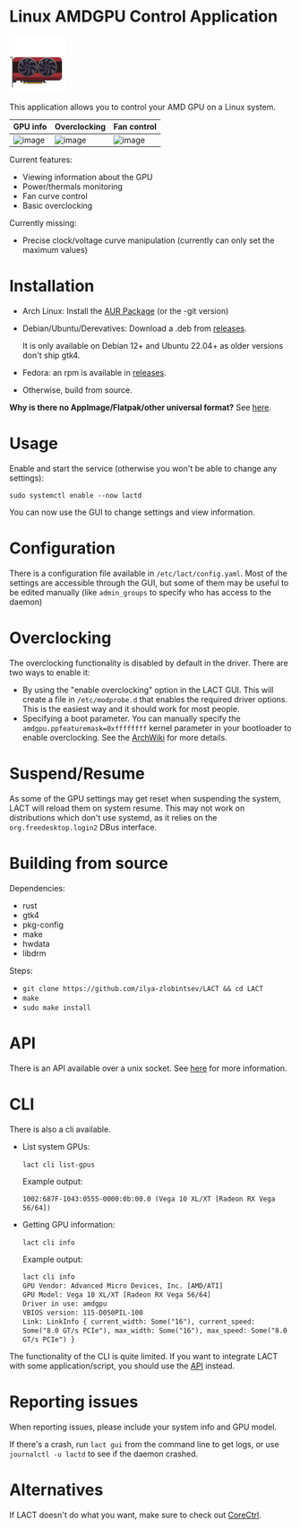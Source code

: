 # Linux AMDGPU Control Application

<img src="res/io.github.lact-linux.png" alt="icon" width="100"/>

This application allows you to control your AMD GPU on a Linux system.

| GPU info                                     | Overclocking                                 | Fan control                                 |
|----------------------------------------------|----------------------------------------------|---------------------------------------------|
|![image](https://user-images.githubusercontent.com/22796665/221402316-7ff140ee-9013-4599-9263-bdbf15906896.png)|![image](https://user-images.githubusercontent.com/22796665/221402327-f5f69c29-8f07-4e3e-9b77-6f064b26d6f0.png)|![image](https://user-images.githubusercontent.com/22796665/221402354-06c1a2a1-4849-4953-99ea-cab94e8413af.png)|

Current features:

- Viewing information about the GPU
- Power/thermals monitoring
- Fan curve control
- Basic overclocking

Currently missing:
- Precise clock/voltage curve manipulation (currently can only set the maximum values)

# Installation

- Arch Linux: Install the [AUR Package](https://aur.archlinux.org/packages/lact/) (or the -git version)
- Debian/Ubuntu/Derevatives: Download a .deb from [releases](https://github.com/ilya-zlobintsev/LACT/releases/).

  It is only available on Debian 12+ and Ubuntu 22.04+ as older versions don't ship gtk4.
- Fedora: an rpm is available in [releases](https://github.com/ilya-zlobintsev/LACT/releases/).
- Otherwise, build from source.

**Why is there no AppImage/Flatpak/other universal format?**
See [here](./pkg/README.md).

# Usage

Enable and start the service (otherwise you won't be able to change any settings):
```
sudo systemctl enable --now lactd
```
You can now use the GUI to change settings and view information.

# Configuration

There is a configuration file available in `/etc/lact/config.yaml`. Most of the settings are accessible through the GUI, but some of them may be useful to be edited manually (like `admin_groups` to specify who has access to the daemon)

# Overclocking

The overclocking functionality is disabled by default in the driver. There are two ways to enable it:
- By using the "enable overclocking" option in the LACT GUI. This will create a file in `/etc/modprobe.d` that enables the required driver options. This is the easiest way and it should work for most people.
- Specifying a boot parameter. You can manually specify the `amdgpu.ppfeaturemask=0xffffffff` kernel parameter in your bootloader to enable overclocking. See the [ArchWiki](https://wiki.archlinux.org/title/AMDGPU#Boot_parameter) for more details.

# Suspend/Resume

As some of the GPU settings may get reset when suspending the system, LACT will reload them on system resume. This may not work on distributions which don't use systemd, as it relies on the `org.freedesktop.login2` DBus interface.

# Building from source

Dependencies:
- rust
- gtk4
- pkg-config
- make
- hwdata
- libdrm

Steps:
- `git clone https://github.com/ilya-zlobintsev/LACT && cd LACT`
- `make`
- `sudo make install`

# API

There is an API available over a unix socket. See [here](API.md) for more information.

# CLI

There is also a cli available.

- List system GPUs: 

    `lact cli list-gpus`

    Example output:

    ```
    1002:687F-1043:0555-0000:0b:00.0 (Vega 10 XL/XT [Radeon RX Vega 56/64])
    ```
- Getting GPU information:

    `lact cli info`

    Example output:

    ```
    lact cli info
    GPU Vendor: Advanced Micro Devices, Inc. [AMD/ATI]
    GPU Model: Vega 10 XL/XT [Radeon RX Vega 56/64]
    Driver in use: amdgpu
    VBIOS version: 115-D050PIL-100
    Link: LinkInfo { current_width: Some("16"), current_speed: Some("8.0 GT/s PCIe"), max_width: Some("16"), max_speed: Some("8.0 GT/s PCIe") }
    ```
    
The functionality of the CLI is quite limited. If you want to integrate LACT with some application/script, you should use the [API](API.md) instead.

# Reporting issues
 
When reporting issues, please include your system info and GPU model.
 
If there's a crash, run `lact gui` from the command line to get logs, or use `journalctl -u lactd` to see if the daemon crashed.
 

# Alternatives

If LACT doesn't do what you want, make sure to check out [CoreCtrl](https://gitlab.com/corectrl/corectrl).
